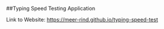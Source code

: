 ##Typing Speed Testing Application



Link to Website: https://meer-rind.github.io/typing-speed-test
